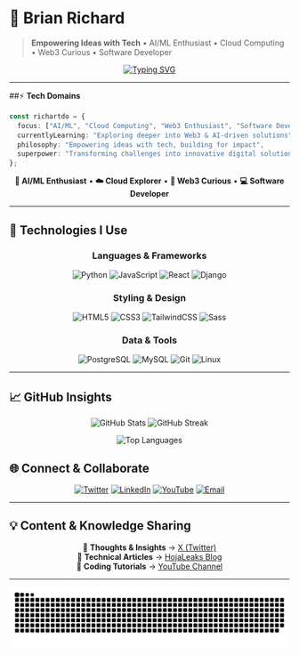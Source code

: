 # 🌟 Brian Richard

> **Empowering Ideas with Tech** • AI/ML Enthusiast • Cloud Computing • Web3 Curious • Software Developer


<div align="center">
  
 [![Typing SVG](https://readme-typing-svg.herokuapp.com?font=Fira+Code&pause=1000&color=2AF70B&background=D0FF5100&width=435&lines=Teaching+machines+to+think;Empowering+ideas+with+tech;Innovating+with+data+%26+AI;AI-driven+innovation;Powered+by+the+cloud;Tech+is+my+playground;Decentralized+future+builder)](https://git.io/typing-svg)
</div>

---

##⚡ **Tech Domains**
```typescript
const richartdo = {
  focus: ["AI/ML", "Cloud Computing", "Web3 Enthusiast", "Software Development"],
  currentlyLearning: "Exploring deeper into Web3 & AI-driven solutions",
  philosophy: "Empowering ideas with tech, building for impact",
  superpower: "Transforming challenges into innovative digital solutions"
};
```
<div align="center">
  
  **🤖 AI/ML Enthusiast** • **☁️ Cloud Explorer** • **🔗 Web3 Curious** • **💻 Software Developer**
  
</div>

---
## 🔧 **Technologies I Use**

<div align="center">

### **Languages & Frameworks**
![Python](https://img.shields.io/badge/Python-3776AB?style=for-the-badge&logo=python&logoColor=white)
![JavaScript](https://img.shields.io/badge/JavaScript-F7DF1E?style=for-the-badge&logo=javascript&logoColor=black)
![React](https://img.shields.io/badge/React-61DAFB?style=for-the-badge&logo=react&logoColor=black)
![Django](https://img.shields.io/badge/Django-092E20?style=for-the-badge&logo=django&logoColor=white)

### **Styling & Design**
![HTML5](https://img.shields.io/badge/HTML5-E34F26?style=for-the-badge&logo=html5&logoColor=white)
![CSS3](https://img.shields.io/badge/CSS3-1572B6?style=for-the-badge&logo=css3&logoColor=white)
![TailwindCSS](https://img.shields.io/badge/Tailwind_CSS-38B2AC?style=for-the-badge&logo=tailwind-css&logoColor=white)
![Sass](https://img.shields.io/badge/Sass-CC6699?style=for-the-badge&logo=sass&logoColor=white)

### **Data & Tools**
![PostgreSQL](https://img.shields.io/badge/PostgreSQL-316192?style=for-the-badge&logo=postgresql&logoColor=white)
![MySQL](https://img.shields.io/badge/MySQL-005C84?style=for-the-badge&logo=mysql&logoColor=white)
![Git](https://img.shields.io/badge/Git-F05032?style=for-the-badge&logo=git&logoColor=white)
![Linux](https://img.shields.io/badge/Linux-FCC624?style=for-the-badge&logo=linux&logoColor=black)

</div>

---
## 📈 **GitHub Insights**

<div align="center">
  
  <img src="https://github-readme-stats-sigma-five.vercel.app/api?username=richartdo&show_icons=true&theme=tokyonight&hide_border=true&title_color=00D9FF&icon_color=00D9FF&text_color=ffffff&bg_color=0D1117" alt="GitHub Stats" width="49%" />
  <img src="https://github-readme-streak-stats.herokuapp.com/?user=richartdo&theme=tokyonight&hide_border=true&stroke=00D9FF&ring=00D9FF&fire=00D9FF&currStreakLabel=00D9FF" alt="GitHub Streak" width="49%" />
  
</div>

<div align="center">
  
  ![Top Languages](https://github-readme-stats-sigma-five.vercel.app/api/top-langs/?username=richartdo&layout=compact&theme=tokyonight&hide_border=true&title_color=00D9FF&text_color=ffffff&bg_color=0D1117)
  
</div>

## 🌐 **Connect & Collaborate**

<div align="center">
  
  [![Twitter](https://img.shields.io/badge/Twitter-1DA1F2?style=for-the-badge&logo=twitter&logoColor=white)](https://x.com/MadeBy_Richard)
  [![LinkedIn](https://img.shields.io/badge/LinkedIn-0077B5?style=for-the-badge&logo=linkedin&logoColor=white)](https://www.linkedin.com/in/BrianRichard/)
  [![YouTube](https://img.shields.io/badge/YouTube-FF0000?style=for-the-badge&logo=youtube&logoColor=white)](https://www.youtube.com/@ibrahsofttv)
  [![Email](https://img.shields.io/badge/Email-D14836?style=for-the-badge&logo=gmail&logoColor=white)](mailto:brianarichard14@gmail.com)
  
</div>

---
## 💡 **Content & Knowledge Sharing**

<div align="center">
  
  📝 **Thoughts & Insights** → [X (Twitter)](https://x.com/MadeBy_Richard)  
  📖 **Technical Articles** → [HojaLeaks Blog](https://my-first-blog-lo06.onrender.com/)  
  🎥 **Coding Tutorials** → [YouTube Channel](https://www.youtube.com/@ibrahsofttv)
  
</div>

---


<div align="center">
  <img src="https://raw.githubusercontent.com/platane/snk/output/github-contribution-grid-snake-dark.svg" alt="Snake eating my contributions" />
</div>
